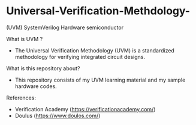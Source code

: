# Universal-Verification-Methdology-
(UVM) SystemVerilog Hardware semiconductor


What is UVM ?
- The Universal Verification Methodology (UVM) is a standardized methodology for verifying integrated circuit designs.

What is this repository about?
- This repository consists of my UVM learning material and my sample hardware codes.

References:
- Verification Academy (https://verificationacademy.com/)
- Doulus (https://www.doulos.com/)

